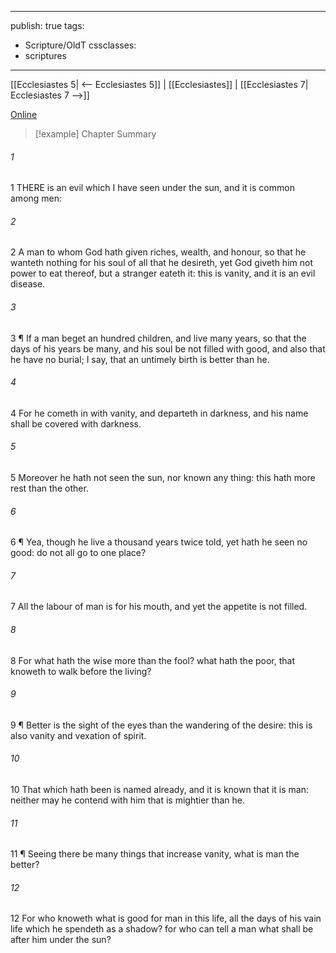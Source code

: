 

---
publish: true
tags:
  - Scripture/OldT
cssclasses:
  - scriptures
---
[[Ecclesiastes 5| <-- Ecclesiastes 5]] | [[Ecclesiastes]] | [[Ecclesiastes 7| Ecclesiastes 7 -->]]

[Online](https://churchofjesuschrist.org/study/scriptures/ot/eccl/6?lang=eng)

>[!example] Chapter Summary
>
###### 1
1 THERE is an evil which I have seen under the sun, and it is common among men:
###### 2
2 A man to whom God hath given riches, wealth, and honour, so that he wanteth nothing for his soul of all that he desireth, yet God giveth him not power to eat thereof, but a stranger eateth it: this is vanity, and it is an evil disease.
###### 3
3 ¶ If a man beget an hundred children, and live many years, so that the days of his years be many, and his soul be not filled with good, and also that he have no burial; I say, that an untimely birth is better than he.
###### 4
4 For he cometh in with vanity, and departeth in darkness, and his name shall be covered with darkness.
###### 5
5 Moreover he hath not seen the sun, nor known any thing: this hath more rest than the other.
###### 6
6 ¶ Yea, though he live a thousand years twice told, yet hath he seen no good: do not all go to one place?
###### 7
7 All the labour of man is for his mouth, and yet the appetite is not filled.
###### 8
8 For what hath the wise more than the fool?  what hath the poor, that knoweth to walk before the living?
###### 9
9 ¶ Better is the sight of the eyes than the wandering of the desire: this is also vanity and vexation of spirit.
###### 10
10 That which hath been is named already, and it is known that it is man: neither may he contend with him that is mightier than he.
###### 11
11 ¶ Seeing there be many things that increase vanity, what is man the better?
###### 12
12 For who knoweth what is good for man in this life, all the days of his vain life which he spendeth as a shadow?  for who can tell a man what shall be after him under the sun?



